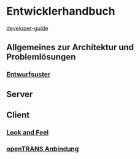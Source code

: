 # Entwicklerhandbuch

[developer-guide](https://mckayerp.gitbook.io/adempiere/v/v3.9.1/developer-guide)
## Allgemeines zur Architektur und Problemlösungen
### [Entwurfsuster](patterns.md)
## Server
## Client
### [Look and Feel](laf.md)
### [openTRANS Anbindung](4.opentrans.md)
